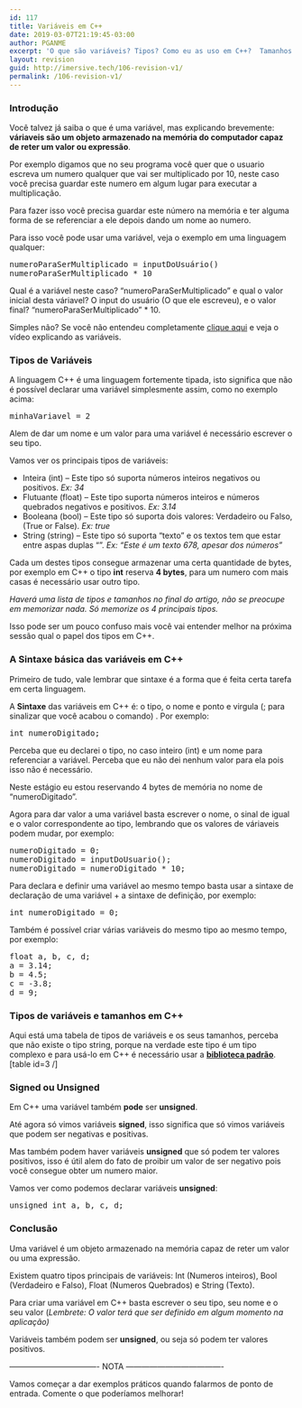 ```yaml
---
id: 117
title: Variáveis em C++
date: 2019-03-07T21:19:45-03:00
author: PGANME
excerpt: 'O que são variáveis? Tipos? Como eu as uso em C++?  Tamanhos e mais...'
layout: revision
guid: http://imersive.tech/106-revision-v1/
permalink: /106-revision-v1/
---
```

### Introdução

Você talvez já saiba o que é uma variável, mas explicando brevemente: **váriaveis são um objeto armazenado na memória do computador capaz de reter um valor ou expressão**.

Por exemplo digamos que no seu programa você quer que o usuario escreva um numero qualquer que vai ser multiplicado por 10, neste caso você precisa guardar este numero em algum lugar para executar a multiplicação.

Para fazer isso você precisa guardar este número na memória e ter alguma forma de se referenciar a ele depois dando um nome ao numero.

Para isso você pode usar uma variável, veja o exemplo em uma linguagem qualquer:

<pre class="brush: python; title: ; notranslate" title="">numeroParaSerMultiplicado = inputDoUsuário()
numeroParaSerMultiplicado * 10
</pre>

Qual é a variável neste caso? &#8220;numeroParaSerMultiplicado&#8221; e qual o valor inicial desta váriavel? O input do usuário (O que ele escreveu), e o valor final? &#8220;numeroParaSerMultiplicado&#8221; * 10. 

Simples não? Se você não entendeu completamente [clique aqui](https://www.devmedia.com.br/programacao-o-que-e-uma-variavel/38475) e veja o vídeo explicando as variáveis.

### Tipos de Variáveis

A linguagem C++ é uma linguagem fortemente tipada, isto significa que não é possível declarar uma variável simplesmente assim, como no exemplo acima:

<pre class="brush: python; gutter: false; title: ; notranslate" title="">minhaVariavel = 2
</pre>

Alem de dar um nome e um valor para uma variável é necessário escrever o seu tipo.

Vamos ver os principais tipos de variáveis:

  * Inteira (int) &#8211; Este tipo só suporta números inteiros negativos ou positivos. _Ex: 34_
  * Flutuante (float) &#8211; Este tipo suporta números inteiros e números quebrados negativos e positivos. _Ex: 3.14_
  * Booleana (bool) &#8211; Este tipo só suporta dois valores: Verdadeiro ou Falso, (True or False). _Ex: true_
  * String (string) &#8211; Este tipo só suporta &#8220;texto&#8221; e os textos tem que estar entre aspas duplas &#8220;&#8221;. _Ex: &#8220;Este é um texto 678, apesar dos números&#8221;_

Cada um destes tipos consegue armazenar uma certa quantidade de bytes, por exemplo em C++ o tipo **int** reserva **4 bytes**, para um numero com mais casas é necessário usar outro tipo.

_Haverá uma lista de tipos e tamanhos no final do artigo, não se preocupe em memorizar nada. Só memorize os 4 principais tipos._

Isso pode ser um pouco confuso mais você vai entender melhor na próxima sessão qual o papel dos tipos em C++.

### A Sintaxe básica das variáveis em C++

Primeiro de tudo, vale lembrar que sintaxe é a forma que é feita certa tarefa em certa linguagem.

A **Sintaxe** das variáveis em C++ é: o tipo, o nome e ponto e virgula (; para sinalizar que você acabou o comando) . Por exemplo:

<pre class="brush: cpp; title: ; notranslate" title="">int numeroDigitado;
</pre>

Perceba que eu declarei o tipo, no caso inteiro (int) e um nome para referenciar a variável. Perceba que eu não dei nenhum valor para ela pois isso não é necessário. 

Neste estágio eu estou reservando 4 bytes de memória no nome de &#8220;numeroDigitado&#8221;.

Agora para dar valor a uma variável basta escrever o nome, o sinal de igual e o valor correspondente ao tipo, lembrando que os valores de váriaveis podem mudar, por exemplo:

<pre class="brush: cpp; title: ; notranslate" title="">numeroDigitado = 0;
numeroDigitado = inputDoUsuario();
numeroDigitado = numeroDigitado * 10;
</pre>

Para declara e definir uma variável ao mesmo tempo basta usar a sintaxe de declaração de uma variável + a sintaxe de definição, por exemplo:

<pre class="brush: cpp; title: ; notranslate" title="">int numeroDigitado = 0;
</pre>

Também é possível criar várias variáveis do mesmo tipo ao mesmo tempo, por exemplo:

<pre class="brush: cpp; title: ; notranslate" title="">float a, b, c, d;
a = 3.14;
b = 4.5;
c = -3.8;
d = 9;
</pre>

### Tipos de variáveis e tamanhos em C++

Aqui está uma tabela de tipos de variáveis e os seus tamanhos, perceba que não existe o tipo string, porque na verdade este tipo é um tipo complexo e para usá-lo em C++ é necessário usar a [**biblioteca padrão**](http://imersive.tech/cpp-a-linguagem/#std-library). [table id=3 /] 

### Signed ou Unsigned

Em C++ uma variável também **pode** ser **unsigned**.

Até agora só vimos variáveis **signed**, isso significa que só vimos variáveis que podem ser negativas e positivas.

Mas também podem haver variáveis **unsigned** que só podem ter valores positivos, isso é útil alem do fato de proibir um valor de ser negativo pois você consegue obter um numero maior.

Vamos ver como podemos declarar variáveis **unsigned**:

<pre class="brush: cpp; title: ; notranslate" title="">unsigned int a, b, c, d;
</pre>

### Conclusão

Uma variável é um objeto armazenado na memória capaz de reter um valor ou uma expressão.

Existem quatro tipos principais de variáveis: Int (Numeros inteiros), Bool (Verdadeiro e Falso), Float (Numeros Quebrados) e String (Texto).

Para criar uma variável em C++ basta escrever o seu tipo, seu nome e o seu valor (_Lembrete: O valor terá que ser definido em algum momento na aplicação)_

Variáveis também podem ser **unsigned**, ou seja só podem ter valores positivos.

&#8212;&#8212;&#8212;&#8212;&#8212;&#8212;&#8212;&#8212;&#8212;&#8212;&#8212;- NOTA &#8212;&#8212;&#8212;&#8212;&#8212;&#8212;&#8212;&#8212;&#8212;&#8212;&#8212;&#8212;-

Vamos começar a dar exemplos práticos quando falarmos de ponto de entrada. Comente o que poderíamos melhorar!